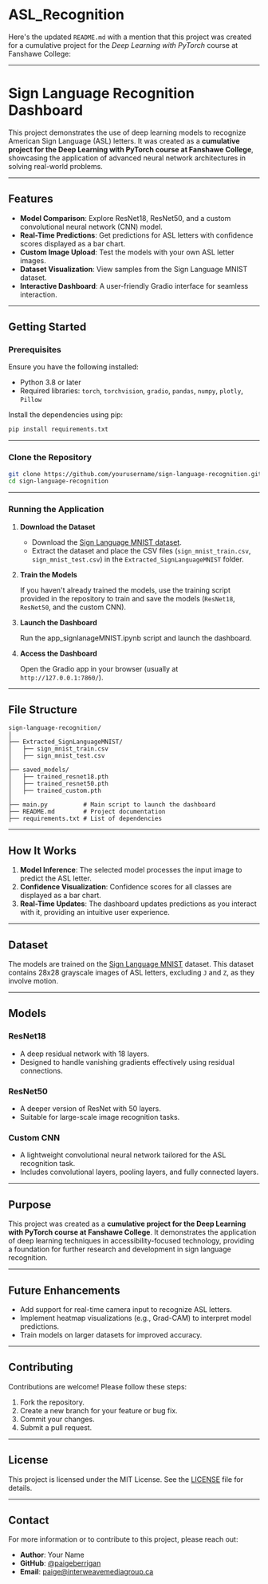 # ASL_Recognition

Here's the updated `README.md` with a mention that this project was created for a cumulative project for the *Deep Learning with PyTorch* course at Fanshawe College:

---

# Sign Language Recognition Dashboard

This project demonstrates the use of deep learning models to recognize American Sign Language (ASL) letters. It was created as a **cumulative project for the Deep Learning with PyTorch course at Fanshawe College**, showcasing the application of advanced neural network architectures in solving real-world problems.

---

## Features

- **Model Comparison**: Explore ResNet18, ResNet50, and a custom convolutional neural network (CNN) model.
- **Real-Time Predictions**: Get predictions for ASL letters with confidence scores displayed as a bar chart.
- **Custom Image Upload**: Test the models with your own ASL letter images.
- **Dataset Visualization**: View samples from the Sign Language MNIST dataset.
- **Interactive Dashboard**: A user-friendly Gradio interface for seamless interaction.

---

## Getting Started

### Prerequisites

Ensure you have the following installed:

- Python 3.8 or later
- Required libraries: `torch`, `torchvision`, `gradio`, `pandas`, `numpy`, `plotly`, `Pillow`

Install the dependencies using pip:

```bash
pip install requirements.txt
```

---

### Clone the Repository

```bash
git clone https://github.com/yourusername/sign-language-recognition.git
cd sign-language-recognition
```

---

### Running the Application

1. **Download the Dataset**

   - Download the [Sign Language MNIST dataset](https://www.kaggle.com/datamunge/sign-language-mnist).
   - Extract the dataset and place the CSV files (`sign_mnist_train.csv`, `sign_mnist_test.csv`) in the `Extracted_SignLanguageMNIST` folder.

2. **Train the Models**

   If you haven't already trained the models, use the training script provided in the repository to train and save the models (`ResNet18`, `ResNet50`, and the custom CNN).

3. **Launch the Dashboard**

   Run the app_signlanageMNIST.ipynb script and launch the dashboard. 

4. **Access the Dashboard**

   Open the Gradio app in your browser (usually at `http://127.0.0.1:7860/`).

---

## File Structure

```
sign-language-recognition/
│
├── Extracted_SignLanguageMNIST/
│   ├── sign_mnist_train.csv
│   ├── sign_mnist_test.csv
│
├── saved_models/
│   ├── trained_resnet18.pth
│   ├── trained_resnet50.pth
│   ├── trained_custom.pth
│
├── main.py          # Main script to launch the dashboard
├── README.md        # Project documentation
├── requirements.txt # List of dependencies
```

---

## How It Works

1. **Model Inference**: The selected model processes the input image to predict the ASL letter.
2. **Confidence Visualization**: Confidence scores for all classes are displayed as a bar chart.
3. **Real-Time Updates**: The dashboard updates predictions as you interact with it, providing an intuitive user experience.

---

## Dataset

The models are trained on the [Sign Language MNIST](https://www.kaggle.com/datamunge/sign-language-mnist) dataset. This dataset contains 28x28 grayscale images of ASL letters, excluding `J` and `Z`, as they involve motion.

---

## Models

### ResNet18

- A deep residual network with 18 layers.
- Designed to handle vanishing gradients effectively using residual connections.

### ResNet50

- A deeper version of ResNet with 50 layers.
- Suitable for large-scale image recognition tasks.

### Custom CNN

- A lightweight convolutional neural network tailored for the ASL recognition task.
- Includes convolutional layers, pooling layers, and fully connected layers.

---

## Purpose

This project was created as a **cumulative project for the Deep Learning with PyTorch course at Fanshawe College**. It demonstrates the application of deep learning techniques in accessibility-focused technology, providing a foundation for further research and development in sign language recognition.

---

## Future Enhancements

- Add support for real-time camera input to recognize ASL letters.
- Implement heatmap visualizations (e.g., Grad-CAM) to interpret model predictions.
- Train models on larger datasets for improved accuracy.

---

## Contributing

Contributions are welcome! Please follow these steps:

1. Fork the repository.
2. Create a new branch for your feature or bug fix.
3. Commit your changes.
4. Submit a pull request.

---

## License

This project is licensed under the MIT License. See the [LICENSE](LICENSE) file for details.

---

## Contact

For more information or to contribute to this project, please reach out:

- **Author**: Your Name
- **GitHub**: [@paigeberrigan](https://github.com/paigeberrigan)
- **Email**: [paige@interweavemediagroup.ca](mailto:paige@interweavemediagroup.ca)

